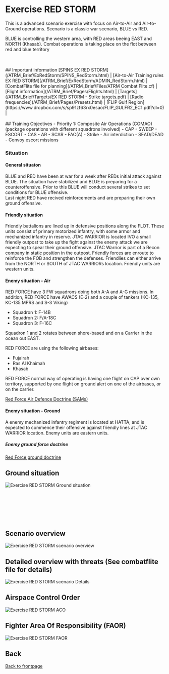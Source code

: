 # Exercise RED STORM

This is a advanced scenario exercise with focus on Air-to-Air and Air-to-Ground operations.
Scenario is a classic war scenario, BLUE vs RED. 

BLUE is controlling the western area, with RED areas beeing EAST and NORTH (Khasab).
Combat operations is taking place on the flot between red and blue territory


<br>
<br>
## Important information
[SPINS EX RED STORM](/ATRM_Brief/ExRedStorm/SPINS_RedStorm.html) |  [Air-to-Air Training rules EX RED STORM](/ATRM_Brief/ExRedStorm/ADMIN_RedStorm.html)  | [CombatFlite file for planning](/ATRM_Brief/Files/ATRM Combat Flite.cf)  | [Flight information](/ATRM_Brief/Pages/Flights.html)  |  [Targets](/ATRM_Brief/Targets/EX RED STORM - Strike targets.pdf)
| [Radio frequencies](/ATRM_Brief/Pages/Presets.html) | [FLIP Gulf Region](https://www.dropbox.com/s/sp91zf63rx0esao/FLIP_GULFR2_EC1.pdf?dl=0) |
<br>
<br>
## Training Objectives
- Priority 1: Composite Air Operations (COMAO) (package operations with different squadrons involved)
- CAP 
- SWEEP
- ESCORT
- CAS
- AR
- SCAR
- FAC(A)
- Strike
- Air interdiction
- SEAD/DEAD
- Convoy escort missions


### Situation
#### General situaton
BLUE and RED have been at war for a week after REDs initial attack against BLUE. The situation have stabilized and BLUE is preparing for a counteroffensive. 
Prior to this BLUE will conduct several strikes to set conditions for BLUE offensive. <br>
Last night RED have recived reinforcements and are preparing their own ground offensive.



#### Friendly situation
Friendly battalions are lined up in defensive positions along the FLOT. These units consist of primary motorized infantry, with some armor and mechanized infantry in reserve.
JTAC WARRIOR is located IVO a small friendly outpost to take up the fight against the enemy attack we are expecting to spear their ground offensive. JTAC Warrior is part of a Recon company in static position in the outpost.
Friendly forces are enroute to reinforce the FOB and strengthen the defenses. Friendlies can either arrive from the NORTH or SOUTH of JTAC WARRIORs location.
Friendly units are western units.


#### Enemy situation - Air
RED FORCE have 3 FW squadrons doing both A-A and A-G missions. In addition, RED FORCE have AWACS (E-2) and a couple of tankers (KC-135, KC-135 MPRS and S-3 Viking)
- Squadron 1: F-14B
- Squadron 2: F/A-18C
- Squadron 3: F-16C

Squadron 1 and 2 rotates between shore-based and on a Carrier in the ocean out EAST.

RED FORCE are using the following airbases:
- Fujairah
- Ras Al Khaimah
- Khasab

RED FORCE normal way of operating is having one flight on CAP over own territory, supported by one flight on ground alert on one of the airbases, or on the carrier.

[Red Force Air Defence Doctrine (SAMs)](/ATRM_Brief/Pages/Generic_airdefence.html)  



#### Enemy situation - Ground
A enemy mechanized infantry regiment is located at HATTA, and is expected to commence their offensive against friendly lines at JTAC WARRIOR location.
Enemy units are eastern units. 


##### Enemy ground force doctrine
[Red Force ground doctrine](/ATRM_Brief/Pages/Generic_groundforce.html)   

## Ground situation
![Exercise RED STORM Ground situation](/ATRM_Brief/Pictures/EX_REDSTORM_JTAC.PNG)
<br>
<br>
<br>
<br>
<br>
<br>
<br>

## Scenario overview
![Exercise RED STORM scenario overview](/ATRM_Brief/Pictures/EX_REDSTORM_OVERVIEW.PNG)



## Detailed overview with threats (See combatflite file for details)
![Exercise RED STORM scenario Details](/ATRM_Brief/Pictures/EX_REDSTORM_DETAILS.PNG)


## Airspace Control Order
![Exercise RED STORM ACO](/ATRM_Brief/Pictures/EX_REDSTORM_ACO.PNG)


## Fighter Area Of Responsibility (FAOR)
![Exercise RED STORM FAOR](/ATRM_Brief/Pictures/EX_REDSTORM_FAOR.PNG)









## Back
[Back to frontpage](https://132nd-vwing.github.io/ATRM_Brief/)